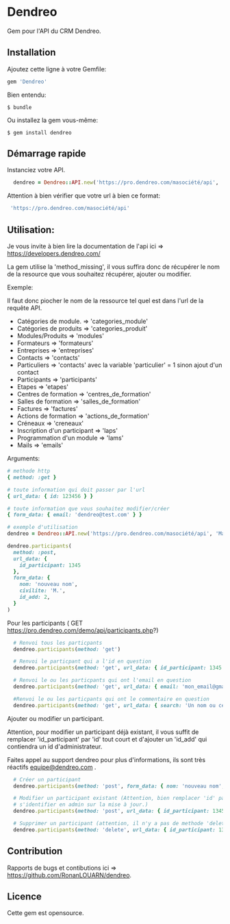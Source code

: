 # Dendreo

Gem pour l'API du CRM Dendreo.


## Installation

Ajoutez cette ligne à votre Gemfile:

```ruby
gem 'Dendreo'
```

Bien entendu:

    $ bundle

Ou installez la gem vous-même:

    $ gem install dendreo

## Démarrage rapide


Instanciez votre API.

```ruby
  dendreo = Dendreo::API.new('https://pro.dendreo.com/masociété/api', 'MaCleApi')
```
Attention à bien vérifier que votre url à bien ce format:

```ruby
 'https://pro.dendreo.com/masociété/api'
```

## Utilisation:

Je vous invite à bien lire la documentation de l'api ici => https://developers.dendreo.com/

La gem utilise la 'method_missing', il vous suffira donc de récupérer le nom de la resource que vous souhaitez récupérer, ajouter ou modifier.

Exemple:

Il faut donc piocher le nom de la ressource tel quel est dans l'url de la requête API.

- Catégories de module.         => 'categories_module'
- Catégories de produits        => 'categories_produit'
- Modules/Produits              => 'modules'
- Formateurs                    => 'formateurs'
- Entreprises                   => 'entreprises'
- Contacts                      => 'contacts'
- Particuliers                  => 'contacts' avec la variable 'particulier' = 1 sinon ajout d'un contact
- Participants                  => 'participants'
- Etapes                        => 'etapes'
- Centres de formation          => 'centres_de_formation'
- Salles de formation           => 'salles_de_formation'
- Factures                      => 'factures'
- Actions de formation          => 'actions_de_formation'
- Créneaux                      => 'creneaux'
- Inscription d'un participant  => 'laps'
- Programmation d'un module     => 'lams'
- Mails                         => 'emails'


Arguments:

```ruby
# methode http 
{ method: :get }

# toute information qui doit passer par l'url
{ url_data: { id: 123456 } } 

# toute information que vous souhaitez modifier/créer
{ form_data: { email: 'dendreo@test.com' } } 

# exemple d'utilisation
dendreo = Dendreo::API.new('https://pro.dendreo.com/masociété/api', 'MaCleApi') 

dendreo.participants(
  method: :post, 
  url_data: { 
    id_participant: 1345 
  }, 
  form_data: { 
    nom: 'nouveau nom', 
    civilite: 'M.', 
    id_add: 2, 
  }
) 

```

Pour les participants ( GET https://pro.dendreo.com/demo/api/participants.php?)

```ruby
  # Renvoi tous les particpants
  dendreo.participants(method: 'get')

  # Renvoi le particpant qui a l'id en question
  dendreo.participants(method: 'get', url_data: { id_participant: 1345 })

  # Renvoi le ou les particpants qui ont l'email en question
  dendreo.participants(method: 'get', url_data: { email: 'mon_email@gmail.com' })

  #Renvoi le ou les particpants qui ont le commentaire en question
  dendreo.participants(method: 'get', url_data: { search: 'Un nom ou ce que vous souhaitez id, email, commentaires etc..' })
```

Ajouter ou modifier un participant.

Attention, pour modifier un participant déjà existant, il vous suffit de remplacer 'id_participant' par 'id' tout court et d'ajouter un 'id_add' qui contiendra un id d'administrateur.

Faites appel au support dendreo pour plus d'informations, ils sont très réactifs equipe@dendreo.com .

```ruby
  # Créer un participant
  dendreo.participants(method: 'post', form_data: { nom: 'nouveau nom', prenom: 'toto', civilite: 'M.', email: 'toto@gmail.com', id_add: 2 })

  # Modifier un participant existant (Attention, bien remplacer 'id' par 'id_participant' et ajouter un 'id_add' pour
  # s'identifier en admin sur la mise à jour.)
  dendreo.participants(method: 'post', url_data: { id_participant: 1345 }, form_data: { nom: 'nouveau nom', civilite: 'M.', id_add: 2 })

  # Supprimer un participant (attention, il n'y a pas de methode 'delete' sûr tous les endpoints)
  dendreo.participants(method: 'delete', url_data: { id_participant: 1345 })

```

## Contribution

Rapports de bugs et contibutions ici => https://github.com/RonanLOUARN/dendreo.

## Licence

Cette gem est opensource.
